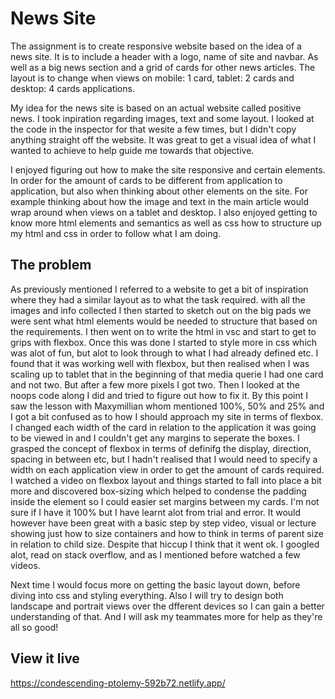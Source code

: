# News Site

The assignment is to create responsive website based on the idea of a news site. It is to include a header with a logo, name of site and navbar. As well as a big news section and a grid of cards for other news articles. The layout is to change when views on mobile: 1 card, tablet: 2 cards and desktop: 4 cards applications. 

My idea for the news site is based on an actual website called positive news. I took inpiration regarding images, text and some layout. I looked at the code in the inspector for that wesite a few times, but I didn't copy anything straight off the website. It was great to get a visual idea of what I wanted to achieve to help guide me towards that objective. 

I enjoyed figuring out how to make the site responsive and certain elements. In order for the amount of cards to be different from application to application, but also when thinking about other elements on the site. For example thinking about how the image and text in the main article would wrap around when views on a tablet and desktop. I also enjoyed getting to know more html elements and semantics as well as css how to structure up my html and css in order to follow what I am doing. 

## The problem

As previously mentioned I referred to a website to get a bit of inspiration where they had a similar layout as to what the task required. with all the images and info collected I then started to sketch out on the big pads we were sent what html elements would be needed to structure that based on the requirements. I then went on to write the html in vsc and start to get to grips with flexbox. Once this was done I started to style more in css which was alot of fun, but alot to look through to what I had already defined etc. I found that it was working well with flexbox, but then realised when I was scaling up to tablet that in the beginning of that media querie I had one card and not two. But after a few more pixels I got two. Then I looked at the noops code along I did and tried to figure out how to fix it. By this point I saw the lesson with Maxymillian whom mentioned 100%, 50% and 25% and I got a bit confused as to how I should approach my site in terms of flexbox. I changed each width of the card in relation to the application it was going to be viewed in and I couldn't get any margins to seperate the boxes. I grasped the concept of flexbox in terms of definifg the display, direction, spacing in between etc, but I hadn't realised that I would need to specify a width on each application view in order to get the amount of cards required. I watched a video on flexbox layout and things started to fall into place a bit more and discovered box-sizing which helped to condense the padding inside the element so I could easier set margins between my cards. I'm not sure if I have it 100% but I have learnt alot from trial and error. It would however have been great with a basic step by step video, visual or lecture showing just how to size containers and how to think in terms of parent size in relation to child size. Despite that hiccup I think that it went ok. I googled alot, read on stack overflow, and as I mentioned before watched a few videos. 

Next time I would focus more on getting the basic layout down, before diving into css and styling everything. Also I will try to design both landscape and portrait views over the dfferent devices so I can gain a better understanding of that. And I will ask my teammates more for help as they're all so good!

## View it live
https://condescending-ptolemy-592b72.netlify.app/